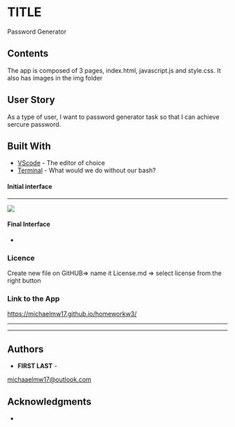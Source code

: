 # TITLE
Password Generator

## Contents
<p>
The app is composed of 3 pages, index.html, javascript.js and style.css. It also has images in the img folder
</p>

## User Story
<p>
As a type of user, I want to password generator task so that I can achieve sercure password.
</p>

## Built With

* [VScode](https://code.visualstudio.com/) - The editor of choice
* [Terminal](https:///) - What would we do without our bash?

#### Initial interface
<hr>

![](imgs/ScreenShot.png)

#### Final Interface

-


### Licence

Create new file on GitHUB=> name it License.md => select license from the right button

### Link to the App
<a href=".">https://michaelmw17.github.io/homeworkw3/</a><hr>
<hr>

## Authors

* **FIRST LAST** - 

michaaelmw17@outlook.com

## Acknowledgments

* 
